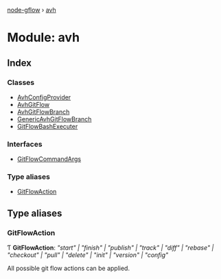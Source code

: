 [node-gflow](../README.md) › [avh](avh.md)

# Module: avh

## Index

### Classes

* [AvhConfigProvider](../classes/avh.avhconfigprovider.md)
* [AvhGitFlow](../classes/avh.avhgitflow.md)
* [AvhGitFlowBranch](../classes/avh.avhgitflowbranch.md)
* [GenericAvhGitFlowBranch](../classes/avh.genericavhgitflowbranch.md)
* [GitFlowBashExecuter](../classes/avh.gitflowbashexecuter.md)

### Interfaces

* [GitFlowCommandArgs](../interfaces/avh.gitflowcommandargs.md)

### Type aliases

* [GitFlowAction](avh.md#gitflowaction)

## Type aliases

###  GitFlowAction

Ƭ **GitFlowAction**: *"start" | "finish" | "publish" | "track" | "diff" | "rebase" | "checkout" | "pull" | "delete" | "init" | "version" | "config"*

All possible git flow actions can be applied.

